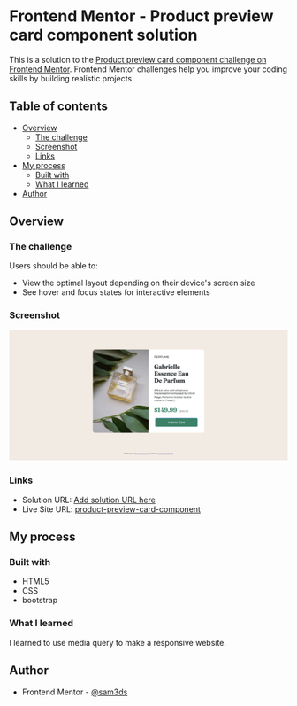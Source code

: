 # Frontend Mentor - Product preview card component solution

This is a solution to the [Product preview card component challenge on Frontend Mentor](https://www.frontendmentor.io/challenges/product-preview-card-component-GO7UmttRfa). Frontend Mentor challenges help you improve your coding skills by building realistic projects.

## Table of contents

- [Overview](#overview)
  - [The challenge](#the-challenge)
  - [Screenshot](#screenshot)
  - [Links](#links)
- [My process](#my-process)
  - [Built with](#built-with)
  - [What I learned](#what-i-learned)
- [Author](#author)



## Overview

### The challenge

Users should be able to:

- View the optimal layout depending on their device's screen size
- See hover and focus states for interactive elements

### Screenshot

![](images/Firefox_Screenshot_2022-07-20T07-02-32.971Z.png)


### Links

- Solution URL: [Add solution URL here](https://your-solution-url.com)
- Live Site URL: [product-preview-card-component](https://sam3ds.github.io/-Product-preview-card-component-/)

## My process

### Built with

- HTML5
- CSS
- bootstrap


### What I learned

I learned to use media query to make a responsive website.


## Author

- Frontend Mentor - [@sam3ds](https://www.frontendmentor.io/profile/sam3ds)
